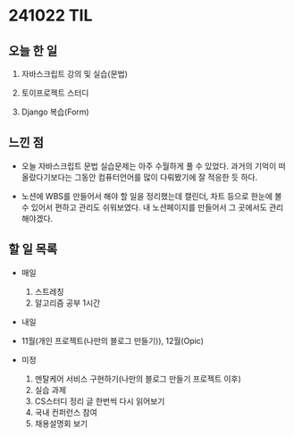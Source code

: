 # 241022 TIL

## 오늘 한 일
1. 자바스크립트 강의 및 실습(문법)

2. 토이프로젝트 스터디

3. Django 복습(Form)

## 느낀 점
  - 오늘 자바스크립트 문법 실습문제는 아주 수월하게 풀 수 있었다. 과거의 기억이 떠올랐다기보다는 그동안 컴퓨터언어를 많이 다뤄봤기에 잘 적응한 듯 하다.

  - 노션에 WBS를 만들어서 해야 할 일을 정리했는데 캘린더, 차트 등으로 한눈에 볼 수 있어서 편하고 관리도 쉬워보였다. 내 노션페이지를 만들어서 그 곳에서도 관리해야겠다.

## 할 일 목록
  - 매일
    1. 스트레칭
    2. 알고리즘 공부 1시간

  - 내일
  
  - 11월(개인 프로젝트(나만의 블로그 만들기)), 12월(Opic)

  - 미정
    1. 멘탈케어 서비스 구현하기(나만의 블로그 만들기 프로젝트 이후)
    2. 실습 과제
    3. CS스터디 정리 글 한번씩 다시 읽어보기
    4. 국내 컨퍼런스 참여
    5. 채용설명회 보기